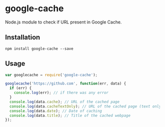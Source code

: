 # google-cache

Node.js module to check if URL present in Google Cache.

## Installation

    npm install google-cache --save

## Usage

~~~ js
var googlecache = require('google-cache');

googlecache('https://github.com', function(err, data) {
  if (err) {
    console.log(err); // if there was any error
  }
  console.log(data.cache); // URL of the cached page
  console.log(data.cacheTextOnly); // URL of the cached page (text only)
  console.log(data.date); // Date of caching
  console.log(data.title); // Title of the cached webpage
});

~~~
